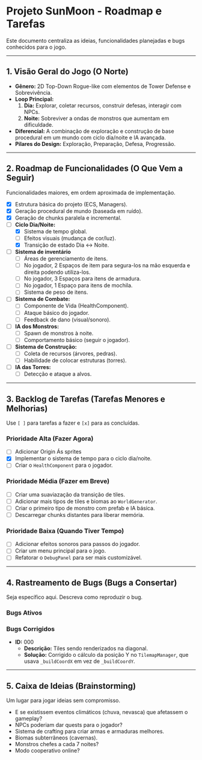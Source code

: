 # Projeto SunMoon - Roadmap e Tarefas

Este documento centraliza as ideias, funcionalidades planejadas e bugs conhecidos para o jogo.

---

## 1. Visão Geral do Jogo (O Norte)

*   **Gênero:** 2D Top-Down Rogue-like com elementos de Tower Defense e Sobrevivência.
*   **Loop Principal:**
    1.  **Dia:** Explorar, coletar recursos, construir defesas, interagir com NPCs.
    2.  **Noite:** Sobreviver a ondas de monstros que aumentam em dificuldade.
*   **Diferencial:** A combinação de exploração e construção de base procedural em um mundo com ciclo dia/noite e IA avançada.
*   **Pilares do Design:** Exploração, Preparação, Defesa, Progressão.

---

## 2. Roadmap de Funcionalidades (O Que Vem a Seguir)

Funcionalidades maiores, em ordem aproximada de implementação.

- [x] Estrutura básica do projeto (ECS, Managers).
- [x] Geração procedural de mundo (baseada em ruído).
- [x] Geração de chunks paralela e incremental.
- [ ] **Ciclo Dia/Noite:**
    - [X] Sistema de tempo global.
    - [ ] Efeitos visuais (mudança de cor/luz).
    - [X] Transição de estado Dia <-> Noite.
- [ ] **Sistema de inventário**
    - [ ] Áreas de gerenciamento de itens.
    - [ ] No jogador, 2 Espaços de item para segura-los na mão esquerda e direita podendo utiliza-los.
    - [ ] No jogador, 3 Espaços para itens de armadura.
    - [ ] No jogador, 1 Espaço para itens de mochila.
    - [ ] Sistema de peso de itens.
- [ ] **Sistema de Combate:**
    - [ ] Componente de Vida (HealthComponent).
    - [ ] Ataque básico do jogador.
    - [ ] Feedback de dano (visual/sonoro).
- [ ] **IA dos Monstros:**
    - [ ] Spawn de monstros à noite.
    - [ ] Comportamento básico (seguir o jogador).
- [ ] **Sistema de Construção:**
    - [ ] Coleta de recursos (árvores, pedras).
    - [ ] Habilidade de colocar estruturas (torres).
- [ ] **IA das Torres:**
    - [ ] Detecção e ataque a alvos.

---

## 3. Backlog de Tarefas (Tarefas Menores e Melhorias)

Use `[ ]` para tarefas a fazer e `[x]` para as concluídas.

### Prioridade Alta (Fazer Agora)
- [ ] Adicionar Origin Ás sprites
- [X] Implementar o sistema de tempo para o ciclo dia/noite.
- [ ] Criar o `HealthComponent` para o jogador.

### Prioridade Média (Fazer em Breve)
- [ ] Criar uma suaviazação da transição de tiles.
- [ ] Adicionar mais tipos de tiles e biomas ao `WorldGenerator`.
- [ ] Criar o primeiro tipo de monstro com prefab e IA básica.
- [ ] Descarregar chunks distantes para liberar memória.

### Prioridade Baixa (Quando Tiver Tempo)
- [ ] Adicionar efeitos sonoros para passos do jogador.
- [ ] Criar um menu principal para o jogo.
- [ ] Refatorar o `DebugPanel` para ser mais customizável.

---

## 4. Rastreamento de Bugs (Bugs a Consertar)

Seja específico aqui. Descreva como reproduzir o bug.

### Bugs Ativos


### Bugs Corrigidos
- **ID:** 000
  - **Descrição:** Tiles sendo renderizados na diagonal.
  - **Solução:** Corrigido o cálculo da posição Y no `TilemapManager`, que usava `_buildCoordX` em vez de `_buildCoordY`.

---

## 5. Caixa de Ideias (Brainstorming)

Um lugar para jogar ideias sem compromisso.

- E se existissem eventos climáticos (chuva, nevasca) que afetassem o gameplay?
- NPCs poderiam dar quests para o jogador?
- Sistema de crafting para criar armas e armaduras melhores.
- Biomas subterrâneos (cavernas).
- Monstros chefes a cada 7 noites?
- Modo cooperativo online?